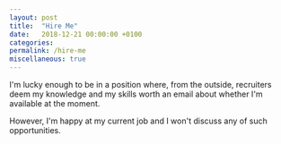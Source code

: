 ```yaml
---
layout: post
title:  "Hire Me"
date:   2018-12-21 00:00:00 +0100
categories:
permalink: /hire-me
miscellaneous: true
---
```

I'm lucky enough to be in a position where, from the outside, recruiters deem my knowledge and my skills worth an email about whether I'm available at the moment.

However, I'm happy at my current job and I won't discuss any of such opportunities.
